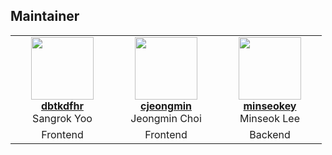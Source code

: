 ## Maintainer
<table>
    <tr align="center">
        <td style="min-width: 150px;">
            <a href="https://github.com/dbtkdfhr">
              <img src="https://github.com/dbtkdfhr.png" width="100">
              <br />
              <b>dbtkdfhr</b>
            </a>
            <br />
            Sangrok Yoo 
        </td>
        <td style="min-width: 150px;">
            <a href="https://github.com/cjeongmin">
              <img src="https://github.com/cjeongmin.png" width="100">
              <br />
              <b>cjeongmin</b>
            </a> 
            <br />
            Jeongmin Choi
        </td>
        <td style="min-width: 150px;">
          <a href="https://github.com/minseokey">
            <img src="https://github.com/minseokey.png" width="100">
            <br />
            <b>minseokey</b>
          </a>
          <br />
          Minseok Lee 
        </td>
    </tr>
    <tr align="center">
        <td>
            Frontend
        </td>
        <td>
            Frontend
        </td>
        <td>
            Backend
        </td>
    </tr>
</table>
